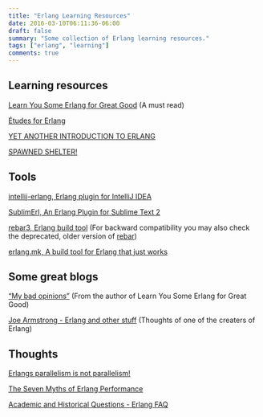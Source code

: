 ```yaml
---
title: "Erlang Learning Resources"
date: 2016-03-10T06:11:36-06:00
draft: false
summary: "Some collection of Erlang learning resources."
tags: ["erlang", "learning"]
comments: true
---
```


## Learning resources

[Learn You Some Erlang for Great Good](http://learnyousomeerlang.com) (A must read)

[Études for Erlang](http://chimera.labs.oreilly.com/books/1234000000726)

[YET ANOTHER INTRODUCTION TO ERLANG](http://theerlangelist.blogspot.ca/2012/12/yet-another-introduction-to-erlang.html)

[SPAWNED SHELTER!](http://spawnedshelter.com)

## Tools

[intellij-erlang, Erlang plugin for IntelliJ IDEA](https://ignatov.github.io/intellij-erlang/)

[SublimErl, An Erlang Plugin for Sublime Text 2](https://github.com/ostinelli/SublimErl)

[rebar3, Erlang build tool](https://www.rebar3.org) (For backward compatibility you may also check the deprecated, older version of [rebar](https://github.com/rebar/rebar))

[erlang.mk, A build tool for Erlang that just works](https://erlang.mk)

## Some great blogs

[“My bad opinions”](https://ferd.ca) (From the author of Learn You Some Erlang for Great Good)

[Joe Armstrong - Erlang and other stuff](https://joearms.github.io/index.html) (Thoughts of one of the creaters of Erlang)

## Thoughts

[Erlangs parallelism is not parallelism!](http://jlouisramblings.blogspot.ca/2011/07/erlangs-parallelism-is-not-parallelism.html)

[The Seven Myths of Erlang Performance](http://erlang.org/doc/efficiency_guide/myths.html#id60414)

[Academic and Historical Questions - Erlang FAQ](http://erlang.org/faq/academic.html) 
